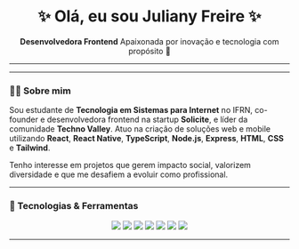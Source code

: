 <h1 align="center">✨ Olá, eu sou Juliany Freire ✨</h1>

<p align="center">
  <strong>Desenvolvedora Frontend</strong>
  Apaixonada por inovação e tecnologia com propósito 🚀
</p>

---
---

### 👩‍💻 Sobre mim

Sou estudante de **Tecnologia em Sistemas para Internet** no IFRN, co-founder e desenvolvedora frontend na startup **Solicite**, e líder da comunidade **Techno Valley**. Atuo na criação de soluções web e mobile utilizando **React**, **React Native**, **TypeScript**, **Node.js**, **Express**, **HTML**, **CSS** e **Tailwind**.

Tenho interesse em projetos que gerem impacto social, valorizem diversidade e que me desafiem a evoluir como profissional.

---

### 🚀 Tecnologias & Ferramentas

<p align="center">
  <img src="https://img.shields.io/badge/-React-61DAFB?style=for-the-badge&logo=react&logoColor=000" />
  <img src="https://img.shields.io/badge/-React%20Native-61DAFB?style=for-the-badge&logo=react&logoColor=000" />
  <img src="https://img.shields.io/badge/-Node.js-339933?style=for-the-badge&logo=nodedotjs&logoColor=white" />
  <img src="https://img.shields.io/badge/-TypeScript-3178C6?style=for-the-badge&logo=typescript&logoColor=white" />
  <img src="https://img.shields.io/badge/-HTML5-E34F26?style=for-the-badge&logo=html5&logoColor=white" />
  <img src="https://img.shields.io/badge/-CSS3-1572B6?style=for-the-badge&logo=css3&logoColor=white" />
  <img src="https://img.shields.io/badge/-Tailwind-38B2AC?style=for-the-badge&logo=tailwind-css&logoColor=white" />
</p>

---
